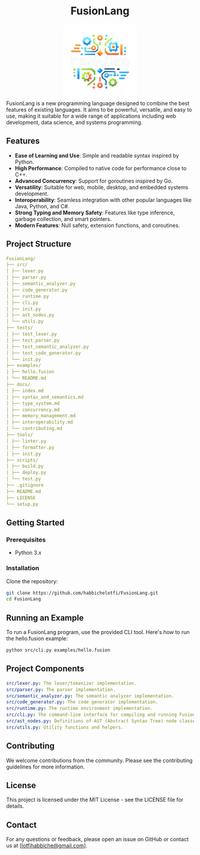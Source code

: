 
<div align="center">
  <h1>FusionLang</h1>

  <img src="./images/fusionlang-logo.png" alt="FusionLang Logo" width="200" height="200">
</div>
FusionLang is a new programming language designed to combine the best features of existing languages. It aims to be powerful, versatile, and easy to use, making it suitable for a wide range of applications including web development, data science, and systems programming.

## Features

- **Ease of Learning and Use**: Simple and readable syntax inspired by Python.
- **High Performance**: Compiled to native code for performance close to C++.
- **Advanced Concurrency**: Support for goroutines inspired by Go.
- **Versatility**: Suitable for web, mobile, desktop, and embedded systems development.
- **Interoperability**: Seamless integration with other popular languages like Java, Python, and C#.
- **Strong Typing and Memory Safety**: Features like type inference, garbage collection, and smart pointers.
- **Modern Features**: Null safety, extension functions, and coroutines.

## Project Structure

```yaml
FusionLang/
├── src/
│ ├── lexer.py
│ ├── parser.py
│ ├── semantic_analyzer.py
│ ├── code_generator.py
│ ├── runtime.py
│ ├── cli.py
│ ├── init.py
│ ├── ast_nodes.py
│ └── utils.py
├── tests/
│ ├── test_lexer.py
│ ├── test_parser.py
│ ├── test_semantic_analyzer.py
│ ├── test_code_generator.py
│ └── init.py
├── examples/
│ ├── hello.fusion
│ └── README.md
├── docs/
│ ├── index.md
│ ├── syntax_and_semantics.md
│ ├── type_system.md
│ ├── concurrency.md
│ ├── memory_management.md
│ ├── interoperability.md
│ └── contributing.md
├── tools/
│ ├── linter.py
│ ├── formatter.py
│ ├── init.py
├── scripts/
│ ├── build.py
│ ├── deploy.py
│ └── test.py
├── .gitignore
├── README.md
├── LICENSE
└── setup.py
```

## Getting Started

### Prerequisites

- Python 3.x

### Installation

Clone the repository:

```sh
git clone https://github.com/habbichelotfi/FusionLang.git
cd FusionLang
```

## Running an Example
To run a FusionLang program, use the provided CLI tool. Here's how to run the hello.fusion example:
```sh
python src/cli.py examples/hello.fusion
```

## Project Components
```yaml
src/lexer.py: The lexer/tokenizer implementation.
src/parser.py: The parser implementation.
src/semantic_analyzer.py: The semantic analyzer implementation.
src/code_generator.py: The code generator implementation.
src/runtime.py: The runtime environment implementation.
src/cli.py: The command-line interface for compiling and running FusionLang programs.
src/ast_nodes.py: Definitions of AST (Abstract Syntax Tree) node classes.
src/utils.py: Utility functions and helpers.
```
## Contributing
We welcome contributions from the community. Please see the contributing guidelines for more information.

## License
This project is licensed under the MIT License - see the LICENSE file for details.

## Contact
For any questions or feedback, please open an issue on GitHub or contact us at [lotfihabbiche@gmail.com].
